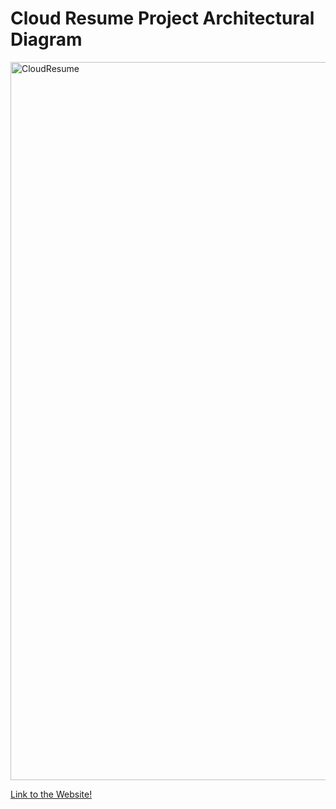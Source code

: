 # Cloud Resume Project Architectural Diagram
<img width="1149" alt="CloudResume" src="https://github.com/MoeDini95/MD-95/assets/86280444/768fb8c2-e3ee-4f8a-adaa-bd2b863e628e">

[Link to the Website!](https://md-95.com)


